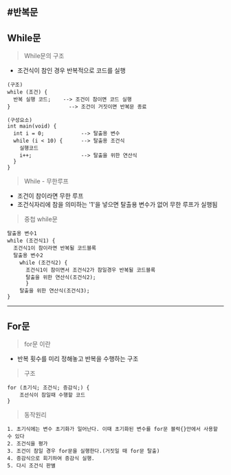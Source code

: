 #반복문
---
While문
---
> While문의 구조<br>
- 조건식이 참인 경우 반복적으로 코드를 실행
```
(구조)
while (조건) {
  반복 실행 코드;    --> 조건이 참이면 코드 실행
}                   --> 조건이 거짓이면 반복문 종료

(구성요소)
int main(void) {
  int i = 0;            --> 탈출용 변수
  while (i < 10) {      --> 탈출용 조건식
    실행코드
    i++;                --> 탈출을 위한 연산식
  }
}
```
> While - 무한루프<br>
- 조건이 참이라면 무한 루프
- 조건식자리에 참을 의미하는 '1'을 넣으면 탈출용 변수가 없어 무한 루프가 실행됨
> 중첩 while문<br>
```
탈출용 변수1
while (조건식1) {
  조건식1이 참이라면 반복될 코드블록
  탈출용 변수2
    while (조건식2) {
      조건식1이 참이면서 조건식2가 참일경우 반복될 코드블록
      탈출을 위한 연산식(조건식2);
      }
    탈출을 위한 연산식(조건식3);
}
```
---
For문
---
> for문 이란<br>
- 반복 횟수를 미리 정해놓고 반복을 수행하는 구조
> 구조<br>
```
for (초기식; 조건식; 증감식;) {
    조선식이 참일때 수행할 코드
}
```
> 동작원리<br>
```
1. 초기식에는 변수 초기화가 일어난다. 이때 초기화된 변수를 for문 블럭{}안에서 사용할 수 있다
2. 조건식을 평가
3. 조건이 참일 경우 for문을 실행한다.(거짓일 때 for문 탈출)
4. 증감식으로 회기하여 증감식 실행.
5. 다시 조건식 판별
```








































